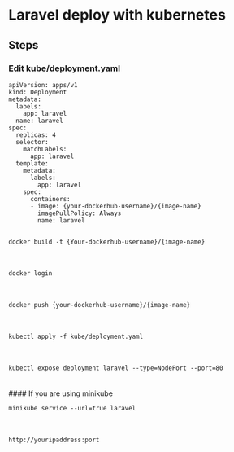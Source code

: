 # Laravel deploy with kubernetes

## Steps

### Edit kube/deployment.yaml 
```
apiVersion: apps/v1
kind: Deployment
metadata:
  labels:
    app: laravel
  name: laravel
spec:
  replicas: 4
  selector:
    matchLabels:
      app: laravel
  template:
    metadata:
      labels:
        app: laravel
    spec:
      containers:
      - image: {your-dockerhub-username}/{image-name}
        imagePullPolicy: Always
        name: laravel

```
<code>
docker build -t {Your-dockerhub-username}/{image-name}
</code>
<br>
<br>
<code>
docker login
</code>
<br>
<br>
<code>
docker push {your-dockerhub-username}/{image-name}
</code>
<br>
<br>
<code>
kubectl apply -f kube/deployment.yaml
</code>
<br>
<br>

<code>
kubectl expose deployment laravel --type=NodePort --port=80 
</code>
<br>
<br>
#### If you are using minikube 
<br>
<code>
minikube service --url=true laravel
</code>
<br>
<br>
<code>
http://youripaddress:port
</code>

